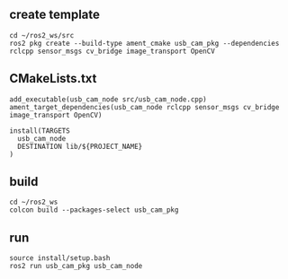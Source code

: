 ## create template
```
cd ~/ros2_ws/src
ros2 pkg create --build-type ament_cmake usb_cam_pkg --dependencies rclcpp sensor_msgs cv_bridge image_transport OpenCV
```

## CMakeLists.txt
```
add_executable(usb_cam_node src/usb_cam_node.cpp)
ament_target_dependencies(usb_cam_node rclcpp sensor_msgs cv_bridge image_transport OpenCV)

install(TARGETS
  usb_cam_node
  DESTINATION lib/${PROJECT_NAME}
)
```

## build
```
cd ~/ros2_ws
colcon build --packages-select usb_cam_pkg
```

## run
```
source install/setup.bash
ros2 run usb_cam_pkg usb_cam_node
```